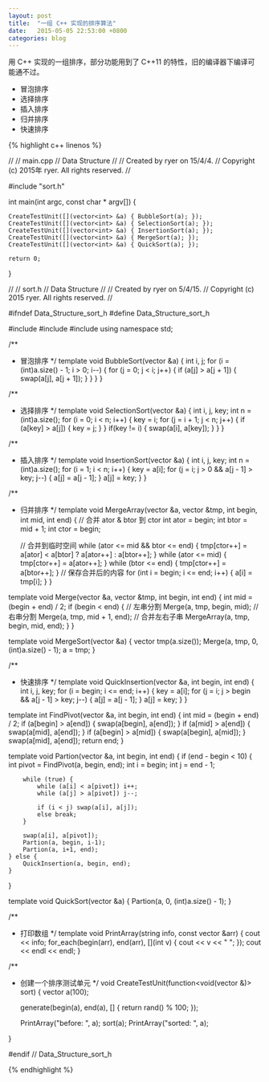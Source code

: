 ```yaml
---
layout: post
title:  "一组 C++ 实现的排序算法"
date:   2015-05-05 22:53:00 +0800
categories: blog
---
```


用 C++ 实现的一组排序，部分功能用到了 C++11 的特性，旧的编译器下编译可能通不过。

- 冒泡排序
- 选择排序
- 插入排序
- 归并排序
- 快速排序

{% highlight c++ linenos %}

//
//  main.cpp
//  Data Structure
//
//  Created by ryer on 15/4/4.
//  Copyright (c) 2015年 ryer. All rights reserved.
//

#include "sort.h"

int main(int argc, const char * argv[]) {

    CreateTestUnit([](vector<int> &a) { BubbleSort(a); });
    CreateTestUnit([](vector<int> &a) { SelectionSort(a); });
    CreateTestUnit([](vector<int> &a) { InsertionSort(a); });
    CreateTestUnit([](vector<int> &a) { MergeSort(a); });
    CreateTestUnit([](vector<int> &a) { QuickSort(a); });

    return 0;
}



//
//  sort.h
//  Data Structure
//
//  Created by ryer on 5/4/15.
//  Copyright (c) 2015 ryer. All rights reserved.
//

#ifndef Data_Structure_sort_h
#define Data_Structure_sort_h

#include <iostream>
#include <vector>
#include <algorithm>
using namespace std;

/**
 * 冒泡排序
 */
template <typename Comparable>
void BubbleSort(vector<Comparable> &a) {
    int i, j;
    for (i = (int)a.size() - 1; i > 0; i--) {
        for (j = 0; j < i; j++) {
            if (a[j] > a[j + 1]) {
                swap(a[j], a[j + 1]);
            }
        }
    }
}

/**
 * 选择排序
 */
template <typename Comparable>
void SelectionSort(vector<Comparable> &a) {
    int i, j, key;
    int n = (int)a.size();
    for (i = 0; i < n; i++) {
        key = i;
        for (j = i + 1; j < n; j++) {
            if (a[key] > a[j]) {
                key = j;
            }
        }
        if(key != i) {
            swap(a[i], a[key]);
        }
    }
}

/**
 * 插入排序
 */
template <typename Comparable>
void InsertionSort(vector<Comparable> &a) {
    int i, j, key;
    int n = (int)a.size();
    for (i = 1; i < n; i++) {
        key = a[i];
        for (j = i; j > 0 && a[j - 1] > key; j--) {
            a[j] = a[j - 1];
        }
        a[j] = key;
    }
}

/**
 * 归并排序
 */
template <typename Comparable>
void MergeArray(vector<Comparable> &a, vector<Comparable> &tmp,
                int begin, int mid, int end) {
    // 合并 ator & btor 到 ctor
    int ator = begin;
    int btor = mid + 1;
    int ctor = begin;

    // 合并到临时空间
    while (ator <= mid && btor <= end) {
        tmp[ctor++] = a[ator] < a[btor] ? a[ator++] : a[btor++];
    }
    while (ator <= mid) {
        tmp[ctor++] = a[ator++];
    }
    while (btor <= end) {
        tmp[ctor++] = a[btor++];
    }
    // 保存合并后的内容
    for (int i = begin; i <= end; i++) {
        a[i] = tmp[i];
    }
}

template <typename Comparable>
void Merge(vector<Comparable> &a, vector<Comparable> &tmp,
             int begin, int end) {
    int mid = (begin + end) / 2;
    if (begin < end) {
        // 左串分割
        Merge(a, tmp, begin, mid);
        // 右串分割
        Merge(a, tmp, mid + 1, end);
        // 合并左右子串
        MergeArray(a, tmp, begin, mid, end);
    }
}

template <typename Comparable>
void MergeSort(vector<Comparable> &a) {
    vector<Comparable> tmp(a.size());
    Merge(a, tmp, 0, (int)a.size() - 1);
    a = tmp;
}

/**
 * 快速排序
 */
template <typename Comparable>
void QuickInsertion(vector<Comparable> &a, int begin, int end) {
    int i, j, key;
    for (i = begin; i <= end; i++) {
        key = a[i];
        for (j = i; j > begin && a[j - 1] > key; j--) {
            a[j] = a[j - 1];
        }
        a[j] = key;
    }
}

template <typename Comparable>
int FindPivot(vector<Comparable> &a, int begin, int end) {
    int mid = (begin + end) / 2;
    if (a[begin] > a[end]) {
        swap(a[begin], a[end]);
    }
    if (a[mid] > a[end]) {
        swap(a[mid], a[end]);
    }
    if (a[begin] > a[mid]) {
        swap(a[begin], a[mid]);
    }
    swap(a[mid], a[end]);
    return end;
}

template <typename Comparable>
void Partion(vector<Comparable> &a, int begin, int end) {
    if (end - begin < 10) {
        int pivot = FindPivot(a, begin, end);
        int i = begin;
        int j = end - 1;

        while (true) {
            while (a[i] < a[pivot]) i++;
            while (a[j] > a[pivot]) j--;

            if (i < j) swap(a[i], a[j]);
            else break;
        }

        swap(a[i], a[pivot]);
        Partion(a, begin, i-1);
        Partion(a, i+1, end);
    } else {
        QuickInsertion(a, begin, end);
    }
}

template <typename Comparable>
void QuickSort(vector<Comparable> &a) {
    Partion(a, 0, (int)a.size() - 1);
}

/**
 * 打印数组
 */
template <typename T>
void PrintArray(string info, const vector<T> &arr) {
    cout << info;
    for_each(begin(arr), end(arr), [](int v) { cout << v << " "; });
    cout << endl << endl;
}

/**
 * 创建一个排序测试单元
 */
void CreateTestUnit(function<void(vector<int> &)> sort) {
    vector<int> a(100);

    generate(begin(a), end(a), [] { return rand() % 100; });

    PrintArray("before: ", a);
    sort(a);
    PrintArray("sorted: ", a);

}

#endif // Data_Structure_sort_h

{% endhighlight %}

